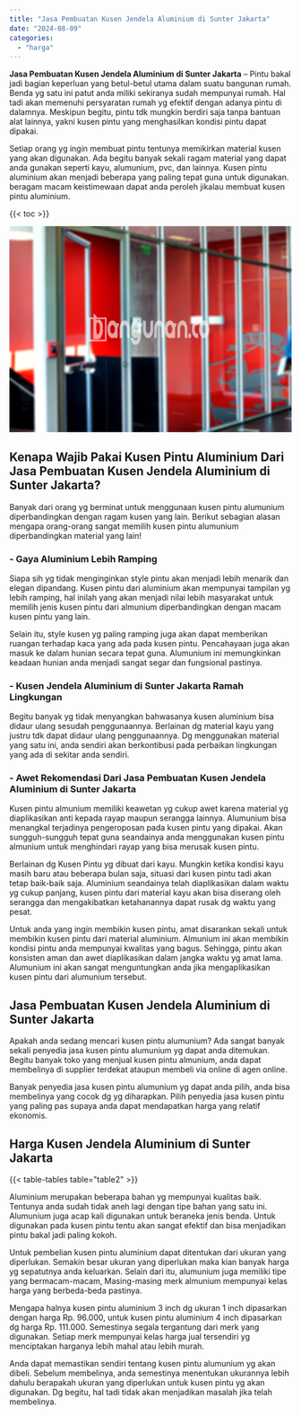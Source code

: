 ```yaml
---
title: "Jasa Pembuatan Kusen Jendela Aluminium di Sunter Jakarta"
date: "2024-08-09"
categories: 
  - "harga"
---
```


**Jasa Pembuatan Kusen Jendela Aluminium di Sunter Jakarta** – Pintu bakal jadi bagian keperluan yang betul-betul utama dalam suatu bangunan rumah. Benda yg satu ini patut anda miliki sekiranya sudah mempunyai rumah. Hal tadi akan memenuhi persyaratan rumah yg efektif dengan adanya pintu di dalamnya. Meskipun begitu, pintu tdk mungkin berdiri saja tanpa bantuan alat lainnya, yakni kusen pintu yang menghasilkan kondisi pintu dapat dipakai.

Setiap orang yg ingin membuat pintu tentunya memikirkan material kusen yang akan digunakan. Ada begitu banyak sekali ragam material yang dapat anda gunakan seperti kayu, alumunium, pvc, dan lainnya. Kusen pintu aluminium akan menjadi beberapa yang paling tepat guna untuk digunakan. beragam macam keistimewaan dapat anda peroleh jikalau membuat kusen pintu aluminium.

{{< toc >}}

![Jasa Pembuatan Kusen Jendela Aluminium di Sunter Jakarta](/images/harga-kusen-jendela-alumunium-21.png)

## Kenapa Wajib Pakai Kusen Pintu Aluminium Dari Jasa Pembuatan Kusen Jendela Aluminium di Sunter Jakarta?

Banyak dari orang yg berminat untuk menggunaan kusen pintu alumunium diperbandingkan dengan ragam kusen yang lain. Berikut sebagian alasan mengapa orang-orang sangat memilih kusen pintu alumunium diperbandingkan material yang lain!

### \- Gaya Aluminium Lebih Ramping

Siapa sih yg tidak menginginkan style pintu akan menjadi lebih menarik dan elegan dipandang. Kusen pintu dari aluminium akan mempunyai tampilan yg lebih ramping, hal inilah yang akan menjadi nilai lebih masyarakat untuk memilih jenis kusen pintu dari almunium diperbandingkan dengan macam kusen pintu yang lain.

Selain itu, style kusen yg paling ramping juga akan dapat memberikan ruangan terhadap kaca yang ada pada kusen pintu. Pencahayaan juga akan masuk ke dalam hunian secara tepat guna. Alumunium ini memungkinkan keadaan hunian anda menjadi sangat segar dan fungsional pastinya.

### \- Kusen Jendela Aluminium di Sunter Jakarta Ramah Lingkungan

Begitu banyak yg tidak menyangkan bahwasanya kusen aluminium bisa didaur ulang sesudah penggunaannya. Berlainan dg material kayu yang justru tdk dapat didaur ulang penggunaannya. Dg menggunakan material yang satu ini, anda sendiri akan berkontibusi pada perbaikan lingkungan yang ada di sekitar anda sendiri.

### \- Awet Rekomendasi Dari Jasa Pembuatan Kusen Jendela Aluminium di Sunter Jakarta

Kusen pintu almunium memiliki keawetan yg cukup awet karena material yg diaplikasikan anti kepada rayap maupun serangga lainnya. Alumunium bisa menangkal terjadinya pengeroposan pada kusen pintu yang dipakai. Akan sungguh-sungguh tepat guna seandainya anda menggunakan kusen pintu almunium untuk menghindari rayap yang bisa merusak kusen pintu.

Berlainan dg Kusen Pintu yg dibuat dari kayu. Mungkin ketika kondisi kayu masih baru atau beberapa bulan saja, situasi dari kusen pintu tadi akan tetap baik-baik saja. Aluminium seandainya telah diaplikasikan dalam waktu yg cukup panjang, kusen pintu dari material kayu akan bisa diserang oleh serangga dan mengakibatkan ketahanannya dapat rusak dg waktu yang pesat.

Untuk anda yang ingin membikin kusen pintu, amat disarankan sekali untuk membikin kusen pintu dari material aluminium. Almunium ini akan membikin kondisi pintu anda mempunyai kwalitas yang bagus. Sehingga, pintu akan konsisten aman dan awet diaplikasikan dalam jangka waktu yg amat lama. Alumunium ini akan sangat menguntungkan anda jika mengaplikasikan kusen pintu dari alumunium tersebut.

## Jasa Pembuatan Kusen Jendela Aluminium di Sunter Jakarta

Apakah anda sedang mencari kusen pintu alumunium? Ada sangat banyak sekali penyedia jasa kusen pintu alumunium yg dapat anda ditemukan. Begitu banyak toko yang menjual kusen pintu almunium, anda dapat membelinya di supplier terdekat ataupun membeli via online di agen online.

Banyak penyedia jasa kusen pintu alumunium yg dapat anda pilih, anda bisa membelinya yang cocok dg yg diharapkan. Pilih penyedia jasa kusen pintu yang paling pas supaya anda dapat mendapatkan harga yang relatif ekonomis.

## Harga Kusen Jendela Aluminium di Sunter Jakarta

{{< table-tables table="table2" >}}

Aluminium merupakan beberapa bahan yg mempunyai kualitas baik. Tentunya anda sudah tidak aneh lagi dengan tipe bahan yang satu ini. Alumunium juga acap kali digunakan untuk beraneka jenis benda. Untuk digunakan pada kusen pintu tentu akan sangat efektif dan bisa menjadikan pintu bakal jadi paling kokoh.

Untuk pembelian kusen pintu aluminium dapat ditentukan dari ukuran yang diperlukan. Semakin besar ukuran yang diperlukan maka kian banyak harga yg sepatutnya anda keluarkan. Selain dari itu, alumunium juga memiliki tipe yang bermacam-macam, Masing-masing merk almunium mempunyai kelas harga yang berbeda-beda pastinya.

Mengapa halnya kusen pintu aluminium 3 inch dg ukuran 1 inch dipasarkan dengan harga Rp. 96.000, untuk kusen pintu aluminium 4 inch dipasarkan dg harga Rp. 111.000. Semestinya segala tergantung dari merk yang digunakan. Setiap merk mempunyai kelas harga jual tersendiri yg menciptakan harganya lebih mahal atau lebih murah.

Anda dapat memastikan sendiri tentang kusen pintu alumunium yg akan dibeli. Sebelum membelinya, anda semestinya menentukan ukurannya lebih dahulu berapakah ukuran yang diperlukan untuk kusen pintu yg akan digunakan. Dg begitu, hal tadi tidak akan menjadikan masalah jika telah membelinya.
